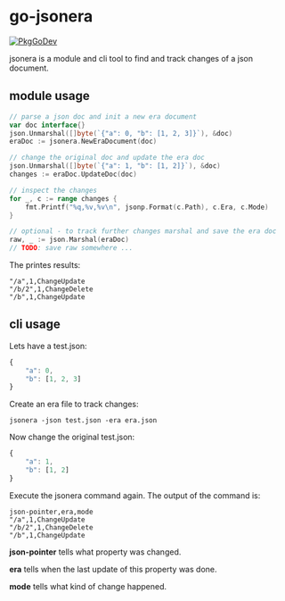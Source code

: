 # go-jsonera
[![PkgGoDev](https://pkg.go.dev/badge/github.com/tfaller/go-jsonera)](https://pkg.go.dev/github.com/tfaller/go-jsonera)

jsonera is a module and cli tool to find and track changes of a json document.

## module usage
```go
// parse a json doc and init a new era document
var doc interface{}
json.Unmarshal([]byte(`{"a": 0, "b": [1, 2, 3]}`), &doc)
eraDoc := jsonera.NewEraDocument(doc)

// change the original doc and update the era doc
json.Unmarshal([]byte(`{"a": 1, "b": [1, 2]}`), &doc)
changes := eraDoc.UpdateDoc(doc)

// inspect the changes
for _, c := range changes {
    fmt.Printf("%q,%v,%v\n", jsonp.Format(c.Path), c.Era, c.Mode)
}

// optional - to track further changes marshal and save the era doc
raw, _ := json.Marshal(eraDoc)
// TODO: save raw somewhere ...
```
The printes results:
```
"/a",1,ChangeUpdate
"/b/2",1,ChangeDelete
"/b",1,ChangeUpdate
```
## cli usage
Lets have a test.json:
```js
{
    "a": 0,
    "b": [1, 2, 3]
}
```
Create an era file to track changes:
```
jsonera -json test.json -era era.json
```
Now change the original test.json:
```js
{
    "a": 1,
    "b": [1, 2]
}
```
Execute the jsonera command again. The output of the command is:
```
json-pointer,era,mode
"/a",1,ChangeUpdate
"/b/2",1,ChangeDelete
"/b",1,ChangeUpdate
```
**json-pointer** tells what property was changed.

**era** tells when the last update of this property was done.

**mode** tells what kind of change happened.
